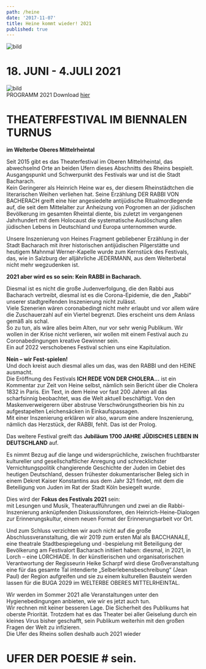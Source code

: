```yaml
---
path: /heine
date: '2017-11-07'
title: Heine kommt wieder! 2021
published: true
---
```


![bild](/ufer-paddel.jpg)


# 18. JUNI - 4.JULI 2021    
![bild](/programmflyer_titel.png)     
PROGRAMM 2021 Download [hier](/Theaterfest_2021_A4_final.pdf)  
     


# THEATERFESTIVAL IM BIENNALEN TURNUS
**im Welterbe Oberes Mittelrheintal**   

Seit 2015 gibt es das Theaterfestival im Oberen Mittelrheintal, das abwechselnd Orte an beiden Ufern dieses Abschnitts des Rheins bespielt.   
Ausgangspunkt und Schwerpunkt des Festivals war und ist die Stadt Bacharach.    
Kein Geringerer als Heinrich Heine war es, der diesem Rheinstädtchen die literarischen Weihen verliehen hat. Seine Erzählung DER RABBI VON BACHERACH greift eine hier angesiedelte antijüdische Ritualmordlegende auf, die seit dem Mittelalter zur Anheizung von Pogromen an der jüdischen Bevölkerung im gesamten Rheintal diente, bis zuletzt im vergangenen Jahrhundert mit dem Holocaust die systematische Auslöschung allen jüdischen Lebens in Deutschland und Europa unternommen wurde.    
    
Unsere Inszenierung von Heines Fragment gebliebener Erzählung in der Stadt Bacharach mit ihrer historischen antijüdischen Pilgerstätte und heutigem Mahnmal Werner-Kapelle wurde zum Kernstück des Festivals, das, wie in Salzburg der alljährliche JEDERMANN, aus dem Welterbetal nicht mehr wegzudenken ist.    
    
**2021 aber wird es so sein: Kein RABBI in Bacharach.**   

Diesmal ist es nicht die große Judenverfolgung, die den Rabbi aus Bacharach vertreibt, diesmal ist es die Corona-Epidemie, die den „Rabbi“ unserer stadtgreifenden Inszenierung nicht zulässt.   
Viele Szenerien wären coronabedingt nicht mehr erlaubt und vor allem wäre die Zuschauerzahl auf ein Viertel begrenzt. Dies erscheint uns dem Anlass gemäß als schal.  
So zu tun, als wäre alles beim Alten, nur vor sehr wenig Publikum. Wir wollen in der Krise nicht verlieren, wir wollen mit einem Festival auch zu Coronabedingungen kreative Gewinner sein.   
Ein auf 2022 verschobenes Festival schien uns eine Kapitulation.   

**Nein – wir Fest-spielen!**    
Und doch kreist auch diesmal alles um das, was den RABBI und den HEINE ausmacht.    
Die Eröffnung des Festivals **ICH REDE VON DER CHOLERA...** ist ein Kommentar zur Zeit von Heine selbst, nämlich sein Bericht über die Cholera 1832 in Paris. Ein Text, in dem Heine vor fast 200 Jahren all das scharfsinnig beobachtet, was die Welt aktuell beschäftigt. Von den Maskenverweigerern über abstruse Verschwörungstheorien bis hin zu aufgestapelten Leichensäcken in Einkaufspassagen.     
Mit einer Inszenierung erklären wir also, warum eine andere Inszenierung, nämlich das Herzstück, der RABBI, fehlt. Das ist der Prolog.    

Das weitere Festival greift das **Jubiläum 1700 JAHRE JÜDISCHES LEBEN IN DEUTSCHLAND** auf.   

Es nimmt Bezug auf die lange und widersprüchliche, zwischen fruchtbarster kultureller und gesellschaftlicher Anregung und schrecklichster Vernichtungspolitik changierende Geschichte der Juden im Gebiet des heutigen Deutschland, dessen frühester dokumentarischer Beleg sich in einem Dekret Kaiser Konstantins aus dem Jahr 321 findet, mit dem die Beteiligung von Juden im Rat der Stadt Köln besiegelt wurde.  

Dies wird der **Fokus des Festivals 2021** sein:     
mit Lesungen und Musik, Theateraufführungen und zwei an die Rabbi-Inszenierung anknüpfenden Diskussionsforen, den Heinrich-Heine-Dialogen zur Erinnerungskultur, einem neuen Format der Erinnerungsarbeit vor Ort.  

Und zum Schluss verzichten wir auch nicht auf die große Abschlussveranstaltung, die wir 2019 zum ersten Mal als BACCHANALE, eine theatrale Stadtbespiegelung und -bespielung mit Beteiligung der Bevölkerung am Festivalort Bacharach initiiert haben: diesmal, in 2021, in Lorch – eine LORCHIADE. 
In der künstlerischen und organisatorischen Verantwortung der Regisseurin Heike Scharpf wird diese Großveranstaltung eine für das gesamte Tal intendierte „Selberlebensbeschreibung“ (Jean Paul) der Region aufgreifen und sie zu einem kulturellen Baustein werden lassen für die BUGA 2029 im WELTERBE OBERES MITTELRHEINTAL.   
  
Wir werden im Sommer 2021 alle Veranstaltungen unter den Hygienebedingungen anbieten, wie wir es jetzt auch tun.   
Wir rechnen mit keiner besseren Lage. Die Sicherheit des Publikums hat oberste Priorität. Trotzdem hat es das Theater bei aller Geiselung durch ein kleines Virus bisher geschafft, sein Publikum weiterhin mit den großen Fragen der Welt zu infizieren.   
Die Ufer des Rheins sollen deshalb auch 2021 wieder 
# UFER DER POESIE # sein.


